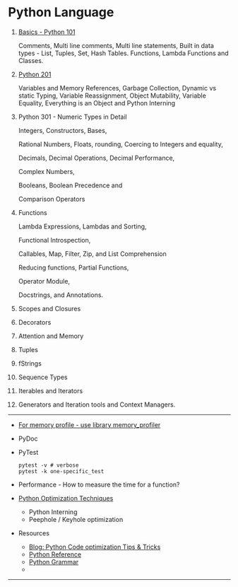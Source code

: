 # Python Language
1. [Basics - Python 101](./Python_101.ipynb)

   Comments, Multi line comments, Multi line statements, Built in data types - List, Tuples, Set, Hash Tables. Functions, Lambda Functions and Classes.

2. [Python 201](./Python_201.ipynb)

   Variables and Memory References, Garbage Collection, Dynamic vs static Typing, Variable Reassignment, Object Mutability, Variable Equality, Everything is an Object and Python Interning

3. Python 301 - Numeric Types in Detail

   Integers, Constructors, Bases, 

   Rational Numbers, Floats, rounding, Coercing to Integers and equality, 

   Decimals, Decimal Operations, Decimal Performance, 

   Complex Numbers, 

   Booleans, Boolean Precedence and 

   Comparison Operators

4. Functions

   Lambda Expressions, Lambdas and Sorting, 

   Functional Introspection, 

   Callables, Map, Filter, Zip, and List Comprehension

   Reducing functions, Partial Functions, 

   Operator Module, 

   Docstrings, and Annotations.

5. Scopes and Closures

6. Decorators

7. Attention and Memory

8. Tuples

9. fStrings

10. Sequence Types

11. Iterables and Iterators

12. Generators and Iteration tools and Context Managers.







---

* [For memory profile - use library memory_profiler](https://pypi.org/project/memory-profiler/)

* PyDoc

* PyTest

  ```
  pytest -v # verbose
  pytest -k one-specific_test
  
  ```

  

* Performance  - How to measure the time for a function?

* [Python Optimization Techniques](./PythonOptimization.ipynb)

  * Python Interning
  * Peephole / Keyhole optimization

* Resources

  * [Blog: Python Code optimization Tips & Tricks](https://www.techbeamers.com/python-code-optimization-tips-tricks)
  * [Python Reference](https://python-reference.readthedocs.io/en/latest/intro.html)
  * [Python Grammar](https://docs.python.org/3/reference/grammar.html)
  * 

---



